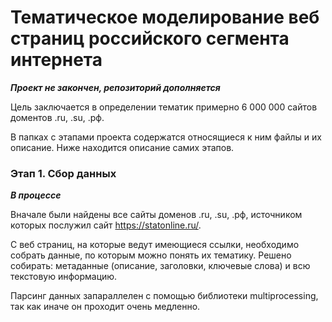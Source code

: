 # Тематическое моделирование веб страниц российского сегмента интернета
***Проект не закончен, репозиторий дополняется***

Цель заключается в определении тематик примерно 6 000 000 сайтов доментов .ru, .su, .рф.

В папках с этапами проекта содержатся относящиеся к ним файлы и их описание. Ниже находится описание самих этапов.

### Этап 1. Сбор данных
***В процессе***

Вначале были найдены все сайты доменов .ru, .su, .рф, источником которых послужил сайт https://statonline.ru/.

С веб страниц, на которые ведут имеющиеся ссылки, необходимо собрать данные, по которым можно понять их тематику. Решено собирать: метаданные (описание, заголовки, ключевые слова) и всю текстовую информацию. 

Парсинг данных запараллелен с помощью библиотеки multiprocessing, так как иначе он проходит очень медленно.





